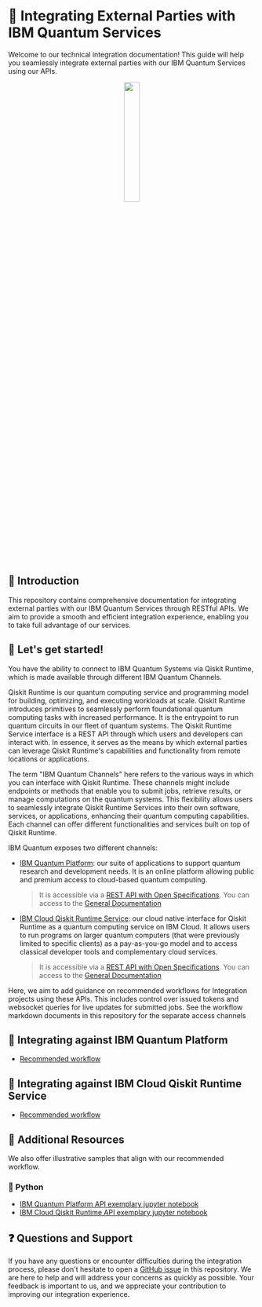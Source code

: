 # 🚀 Integrating External Parties with IBM Quantum Services

Welcome to our technical integration documentation! This guide will help you seamlessly integrate external parties with our IBM Quantum Services using our APIs.

<p align="center" width="100%">
    <img width="25%" src="https://cdn-icons-png.flaticon.com/512/11083/11083235.png"> 
</p>

## 📖 Introduction

This repository contains comprehensive documentation for integrating external parties with our IBM Quantum Services through RESTful APIs. We aim to provide a smooth and efficient integration experience, enabling you to take full advantage of our services.

## 🌟 Let's get started! 

You have the ability to connect to IBM Quantum Systems via Qiskit Runtime, which is made available through different IBM Quantum Channels.

Qiskit Runtime is our quantum computing service and programming model for building, optimizing, and executing workloads at scale. Qiskit Runtime introduces primitives to seamlessly perform foundational quantum computing tasks with increased performance. It is the entrypoint to run quantum circuits in our fleet of quantum systems. The Qiskit Runtime Service interface is a REST API through which users and developers can interact with. In essence, it serves as the means by which external parties can leverage Qiskit Runtime's capabilities and functionality from remote locations or applications.

The term "IBM Quantum Channels" here refers to the various ways in which you can interface with Qiskit Runtime. These channels might include endpoints or methods that enable you to submit jobs, retrieve results, or manage computations on the quantum systems. This flexibility allows users to seamlessly integrate Qiskit Runtime Services into their own software, services, or applications, enhancing their quantum computing capabilities. Each channel can offer different functionalities and services built on top of Qiskit Runtime.

IBM Quantum exposes two different channels:

* [IBM Quantum Platform](https://quantum.ibm.com/): our suite of applications to support quantum research and development needs. It is an online platform allowing public and premium access to cloud-based quantum computing.
     > It is accessible via a [REST API with Open Specifications](https://runtime-us-east.quantum-computing.ibm.com/openapi#/). You can access to the [General Documentation](https://docs.quantum.ibm.com/api/runtime)

* [IBM Cloud Qiskit Runtime Service](https://cloud.ibm.com/quantum): our cloud native interface for Qiskit Runtime as a quantum computing service on IBM Cloud. It allows users to run programs on larger quantum computers (that were previously limited to specific clients) as a pay-as-you-go model and to access classical developer tools and complementary cloud services.
     > It is accessible via a [REST API with Open Specifications](https://us-east.quantum-computing.cloud.ibm.com/openapi/). You can access to the [General Documentation](https://cloud.ibm.com/apidocs/quantum-computing)

 Here, we aim to add guidance on recommended workflows for Integration projects using these APIs. This includes control over issued tokens and websocket queries for live updates for submitted jobs. See the workflow markdown documents in this repository for the separate access channels

## 🔌 Integrating against IBM Quantum Platform

 * [Recommended workflow](/workflow_IBM_Quantum_Platform.md)


## 🔌 Integrating against IBM Cloud Qiskit Runtime Service

 * [Recommended workflow](/workflow_IBM_Cloud.md)

## 📖 Additional Resources

We also offer illustrative samples that align with our recommended workflow.

### 🐍 Python

 * [IBM Quantum Platform API exemplary jupyter notebook](rest_api_qasm_IQP.ipynb)
 * [IBM Cloud Qiskit Runtime API exemplary jupyter notebook](rest_api_qasm_cloud.ipynb)

## ❓ Questions and Support

If you have any questions or encounter difficulties during the integration process, please don't hesitate to open a [GitHub issue](https://github.com/qiskit-community/technical-integration-guidance/issues/new/choose) in this repository. We are here to help and will address your concerns as quickly as possible. Your feedback is important to us, and we appreciate your contribution to improving our integration experience.

